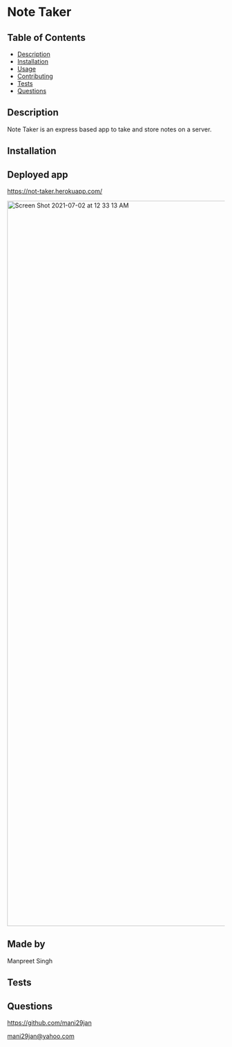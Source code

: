 # Note Taker 

## Table of Contents
* [Description](#description)
* [Installation](#installation)
* [Usage](#usage) 
* [Contributing](#contributing)
* [Tests](#tests)
* [Questions](#questions)

## Description
Note Taker is an express based app to take and store notes on a server.

## Installation


## Deployed app
https://not-taker.herokuapp.com/

<img width="1678" alt="Screen Shot 2021-07-02 at 12 33 13 AM" src="https://user-images.githubusercontent.com/26471167/124238274-3a86dd80-dacd-11eb-858d-75aa152392e3.png">


## Made by
Manpreet Singh


## Tests



## Questions
https://github.com/mani29jan

mani29jan@yahoo.com
  
